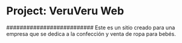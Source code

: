 # Project: VeruVeru Web
##########################
Este es un sitio creado para una empresa que se dedica a la confección y venta de ropa para bebés.
